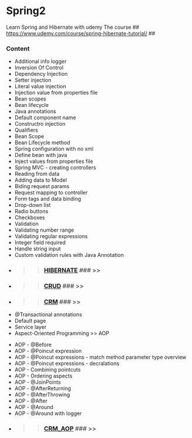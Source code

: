 # Spring2
Learn Spring and Hibernate with udemy
The course ## https://www.udemy.com/course/spring-hibernate-tutorial/ ##

### Content ###
- Additional info logger
- Inversion Of Control
- Dependency Injection
- Setter injection
- Literal value injection
- Injection value from properties file
- Bean scopes
- Bean lifecycle
- Java annotations
- Default component name
- Constructro injection
- Qualifiers
- Bean Scope
- Bean Lifecycle method
- Spring configuration with no xml
- Define bean with java 
- Inject values from properties file
- Spring MVC - creating controllers
- Reading from data
- Adding data to Model
- Biding request params
- Request mapping to controller
- Form tags and data binding
- Drop-down list
- Radio buttons
- Checkboxes
- Validation
- Validating number range
- Validating regular expressions
- Integer field required
- Handle string input
- Custom validation rules with Java Annotation
- >> ### [HIBERNATE]( https://github.com/BrandConstantin/Hibernate) ### >>
- >> ### [CRUD](https://github.com/BrandConstantin/Hibernate/tree/master/CRUD) ### >>
- >> ### [CRM](https://github.com/BrandConstantin/Hibernate/tree/master/CRM) ### >>
- @Transactional annotations
- Default page
- Service layer
- Aspect-Oriented Programming >> AOP
* AOP - @Before
* AOP - @Poincut expression
* AOP - @Poincut expressions - match method parameter type overview
* AOP - @Poincut expressions - decralations
* AOP - Combining pointcuts
* AOP - Ordering aspects
* AOP - @JoinPoints
* AOP - @AfterReturning
* AOP - @AfterThrowing
* AOP - @After
* AOP - @Around
* AOP - @Around with logger
- >> ### [CRM_AOP](https://github.com/BrandConstantin/Spring2/tree/CRM_AOP) ### >> 

